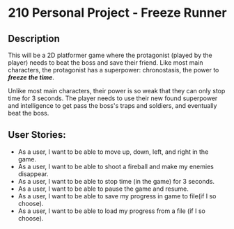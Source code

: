 # 210 Personal Project - Freeze Runner

## Description

This will be a 2D platformer game where the protagonist (played by the player)
needs to beat the boss and save their friend. Like most main characters, the protagonist
has a superpower: chronostasis, the power to ***freeze the time***.

Unlike most main characters, their power is so weak that they can only stop time for 3 seconds.
The player needs to use their new found superpower and intelligence to get pass the boss's
traps and soldiers, and eventually beat the boss.

## User Stories:

- As a user, I want to be able to move up, down, left, and right in the game.
- As a user, I want to be able to shoot a fireball and make my enemies disappear.
- As a user, I want to be able to stop time (in the game) for 3 seconds.
- As a user, I want to be able to pause the game and resume.
- As a user, I want to be able to save my progress in game to file(if I so choose).
- As a user, I want to be able to load my progress from a file (if I so choose).
